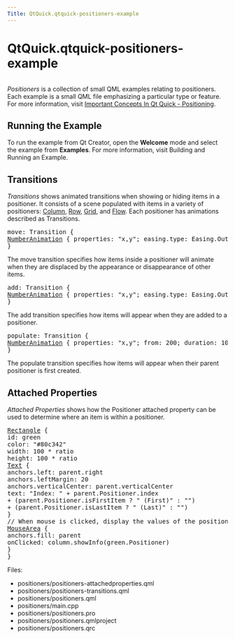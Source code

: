 ```yaml
---
Title: QtQuick.qtquick-positioners-example
---
```


# QtQuick.qtquick-positioners-example

<span class="subtitle"></span>
<!-- $$$positioners-description -->
<p class="centerAlign"><img src="https://assets.ubuntu.com/v1/5a78b3db-qml-positioners-example.png" alt="" /></p><p><i>Positioners</i> is a collection of small QML examples relating to positioners. Each example is a small QML file emphasizing a particular type or feature. For more information, visit <a href="QtQuick.qtquick-positioning-topic.md">Important Concepts In Qt Quick - Positioning</a>.</p>
<h2 id="running-the-example">Running the Example</h2>
<p>To run the example from Qt Creator, open the <b>Welcome</b> mode and select the example from <b>Examples</b>. For more information, visit Building and Running an Example.</p>
<h2 id="transitions">Transitions</h2>
<p><i>Transitions</i> shows animated transitions when showing or hiding items in a positioner. It consists of a scene populated with items in a variety of positioners: <a href="QtQuick.qtquick-positioning-layouts.md#column">Column</a>, <a href="QtQuick.qtquick-positioning-layouts.md#row">Row</a>, <a href="QtQuick.qtquick-positioning-layouts.md#grid">Grid</a>, and <a href="QtQuick.qtquick-positioning-layouts.md#flow">Flow</a>. Each positioner has animations described as Transitions.</p>
<pre class="qml"><span class="name">move</span>: <span class="name">Transition</span> {
<span class="type"><a href="QtQuick.NumberAnimation.md">NumberAnimation</a></span> { <span class="name">properties</span>: <span class="string">&quot;x,y&quot;</span>; <span class="name">easing</span>.type: <span class="name">Easing</span>.<span class="name">OutBounce</span> }
}</pre>
<p>The move transition specifies how items inside a positioner will animate when they are displaced by the appearance or disappearance of other items.</p>
<pre class="qml"><span class="name">add</span>: <span class="name">Transition</span> {
<span class="type"><a href="QtQuick.NumberAnimation.md">NumberAnimation</a></span> { <span class="name">properties</span>: <span class="string">&quot;x,y&quot;</span>; <span class="name">easing</span>.type: <span class="name">Easing</span>.<span class="name">OutBounce</span> }
}</pre>
<p>The add transition specifies how items will appear when they are added to a positioner.</p>
<pre class="qml"><span class="name">populate</span>: <span class="name">Transition</span> {
<span class="type"><a href="QtQuick.NumberAnimation.md">NumberAnimation</a></span> { <span class="name">properties</span>: <span class="string">&quot;x,y&quot;</span>; <span class="name">from</span>: <span class="number">200</span>; <span class="name">duration</span>: <span class="number">100</span>; <span class="name">easing</span>.type: <span class="name">Easing</span>.<span class="name">OutBounce</span> }
}</pre>
<p>The populate transition specifies how items will appear when their parent positioner is first created.</p>
<h2 id="attached-properties">Attached Properties</h2>
<p><i>Attached Properties</i> shows how the Positioner attached property can be used to determine where an item is within a positioner.</p>
<pre class="qml"><span class="type"><a href="QtQuick.Rectangle.md">Rectangle</a></span> {
<span class="name">id</span>: <span class="name">green</span>
<span class="name">color</span>: <span class="string">&quot;#80c342&quot;</span>
<span class="name">width</span>: <span class="number">100</span> <span class="operator">*</span> <span class="name">ratio</span>
<span class="name">height</span>: <span class="number">100</span> <span class="operator">*</span> <span class="name">ratio</span>
<span class="type"><a href="QtQuick.Text.md">Text</a></span> {
<span class="name">anchors</span>.left: <span class="name">parent</span>.<span class="name">right</span>
<span class="name">anchors</span>.leftMargin: <span class="number">20</span>
<span class="name">anchors</span>.verticalCenter: <span class="name">parent</span>.<span class="name">verticalCenter</span>
<span class="name">text</span>: <span class="string">&quot;Index: &quot;</span> <span class="operator">+</span> <span class="name">parent</span>.<span class="name">Positioner</span>.<span class="name">index</span>
<span class="operator">+</span> (<span class="name">parent</span>.<span class="name">Positioner</span>.<span class="name">isFirstItem</span> ? <span class="string">&quot; (First)&quot;</span> : <span class="string">&quot;&quot;</span>)
<span class="operator">+</span> (<span class="name">parent</span>.<span class="name">Positioner</span>.<span class="name">isLastItem</span> ? <span class="string">&quot; (Last)&quot;</span> : <span class="string">&quot;&quot;</span>)
}
<span class="comment">// When mouse is clicked, display the values of the positioner</span>
<span class="type"><a href="QtQuick.MouseArea.md">MouseArea</a></span> {
<span class="name">anchors</span>.fill: <span class="name">parent</span>
<span class="name">onClicked</span>: <span class="name">column</span>.<span class="name">showInfo</span>(<span class="name">green</span>.<span class="name">Positioner</span>)
}
}</pre>
<p>Files:</p>
<ul>
<li>positioners/positioners-attachedproperties.qml</li>
<li>positioners/positioners-transitions.qml</li>
<li>positioners/positioners.qml</li>
<li>positioners/main.cpp</li>
<li>positioners/positioners.pro</li>
<li>positioners/positioners.qmlproject</li>
<li>positioners/positioners.qrc</li>
</ul>
<!-- @@@positioners -->

